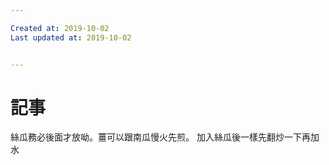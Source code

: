 ```yaml
---

Created at: 2019-10-02
Last updated at: 2019-10-02


---
```


# 記事


絲瓜務必後面才放呦。薑可以跟南瓜慢火先煎。
加入絲瓜後一樣先翻炒一下再加水


